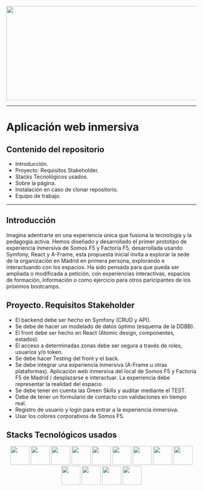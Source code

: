 <p align="center"> 
  <img src="https://cdn.glitch.global/075570ba-a0bd-49a0-a4fd-e003f0933441/SomosF5%20Blanco.png?v=1694529394126" width="550" height="250">
</p>

---
# Aplicación web inmersiva

## Contenido del repositorio

* Introducción.
* Proyecto. Requisitos Stakeholder.
* Stacks Tecnológicos usados.
* Sobre la página.
* Instalación en caso de clonar repositorio.
* Equipo de trabajo.

---

## Introducción

Imagina adentrarte en una experiencia única que fusiona la tecnología y la pedagogía activa. Hemos diseñado y desarrollado el primer prototipo de experiencia inmersiva de Somos F5 y Factoría F5, desarrollada usando Symfony, React y A-Frame, esta propuesta inicial invita a explorar la sede de la organización en Madrid en primera persona, explorando e interactuando con los espacios. Ha sido pensada para que pueda ser ampliada o modificada a petición, con experiencias interactivas, espacios de formación, información o como ejercicio para otros paricipantes de los próximos bootcamps.

## Proyecto. Requisitos Stakeholder

* El backend debe ser hecho en Symfony (CRUD y API).
* Se debe de hacer un modelado de datos óptimo (esquema de la DDBB).
* El front debe ser hecho en React (Atomic design, componentes, estados).
* El acceso a determinadas zonas debe ser segura a través de roles, usuarios y/o token.
* Se debe hacer Testing del front y el back.
* Se debe integrar una experiencia inmersiva (A-Frame u otras plataformas). Aplicación web inmersiva del local de Somos F5 y Factoría F5 de Madrid / desplazarse e interactuar. La experiencia debe representar la realidad del espacio.
* Se debe tener en cuenta las Green Skills y auditar mediante el TEST.
* Debe de tener un formulario de contacto con validaciones en tiempo real.
* Registro de usuario y login para entrar a la experiencia inmersiva.
* Usar los colores corporativos de Somos F5.

## Stacks Tecnológicos usados

<p align="center"> 
  <img src="https://cdn.glitch.global/075570ba-a0bd-49a0-a4fd-e003f0933441/symfony.svg?v=1694538686513" width="50" height="50">
  <img src="https://cdn.glitch.global/075570ba-a0bd-49a0-a4fd-e003f0933441/react.svg?v=1694538686887" width="50" height="50">
  <img src="https://cdn.glitch.global/075570ba-a0bd-49a0-a4fd-e003f0933441/javascript.svg?v=1694538686175" width="50" height="50">
  <img src="https://cdn.glitch.global/075570ba-a0bd-49a0-a4fd-e003f0933441/aframe.jpg?v=1694553661094" width="50" height="50">
  <img src="https://cdn.glitch.global/075570ba-a0bd-49a0-a4fd-e003f0933441/mysql.svg?v=1694538685831" width="50" height="50">
  <img src="https://cdn.glitch.global/075570ba-a0bd-49a0-a4fd-e003f0933441/bootstrap.svg?v=1694538687237" width="50" height="50">
  <img src="https://cdn.glitch.global/075570ba-a0bd-49a0-a4fd-e003f0933441/twigLogo%201.svg?v=1694538683585" width="50" height="50">
  <img src="https://cdn.glitch.global/075570ba-a0bd-49a0-a4fd-e003f0933441/blender.svg?v=1694538685176" width="50" height="50">
  <img src="https://cdn.glitch.global/075570ba-a0bd-49a0-a4fd-e003f0933441/b69f081bf20dceb8564f47d2a633dbe4f7fffe92.png?v=1694554210950" width="50" height="50">
  <img src="https://cdn.glitch.global/58932ba0-437c-499b-8b2d-346e8fe9a7f2/glitch-icon.svg?v=1694554530476" width="50" height="50">
  <img src="https://cdn.glitch.global/58932ba0-437c-499b-8b2d-346e8fe9a7f2/figma.svg?v=1694554660388" width="50" height="50">
  <img src="https://cdn.glitch.global/58932ba0-437c-499b-8b2d-346e8fe9a7f2/github-icon%20(1).svg?v=1694554673996" width="50" height="50">
  <img src="https://cdn.glitch.global/58932ba0-437c-499b-8b2d-346e8fe9a7f2/visual-studio-code.svg?v=1694554687276" width="50" height="50">
</p>


